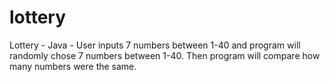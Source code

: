 # lottery

Lottery - Java - User inputs 7 numbers between 1-40 and program will randomly chose 7 numbers between 1-40. Then program will compare how many numbers were the same.
